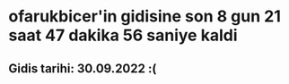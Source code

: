# ofarukbicer'in gidisine son 8 gun 21 saat 47 dakika 56 saniye kaldi

## Gidis tarihi: 30.09.2022 :(